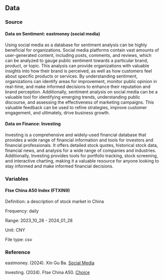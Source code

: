 ## Data
### Source
#### Data on Sentiment: eastmoney (social media)
Using social media as a database for sentiment analysis can be highly beneficial for organizations. Social media platforms contain vast amounts of user-generated content, including posts, comments, and reviews, which can be analyzed to gauge public sentiment towards a particular brand, product, or topic. This analysis can provide organizations with valuable insights into how their brand is perceived, as well as how customers feel about specific products or services. By understanding sentiment, organizations can identify areas for improvement, monitor public opinion in real-time, and make informed decisions to enhance their reputation and brand perception. Additionally, sentiment analysis on social media can be a valuable tool for identifying emerging trends, understanding public discourse, and assessing the effectiveness of marketing campaigns. This valuable feedback can be used to refine strategies, improve customer engagement, and ultimately, drive business growth.

#### Data on Finance: Investing
Investing is a comprehensive and widely-used financial database that provides a wide range of financial information and tools for investors and financial professionals. It offers detailed stock quotes, historical stock data, financial news, and analysis for a wide range of companies and industries. Additionally, Investing provides tools for portfolio tracking, stock screening, and interactive charting, making it a valuable resource for anyone looking to stay informed and make informed financial decisions.

### Variables
#### Ftse China A50 Index (FTXIN9)
Definition: a description of stock market in China

Frequency: daily

Range: 2023_10_28 - 2024_01_28

Unit: CNY

File type: csv

### Reference
eastmoney. (2024). Xin Gu Ba. [Social Media](https://guba.eastmoney.com/list,xg.html)

Investing. (2024). Ftse China A50. [Choice](https://cn.investing.com/indices/ftse-china-a50)
